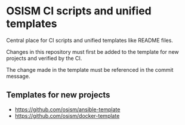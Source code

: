 # OSISM CI scripts and unified templates

Central place for CI scripts and unified templates like README
files.

Changes in this repository must first be added to the template
for new projects and verified by the CI.

The change made in the template must be referenced in the
commit message.

## Templates for new projects

* https://github.com/osism/ansible-template
* https://github.com/osism/docker-template
